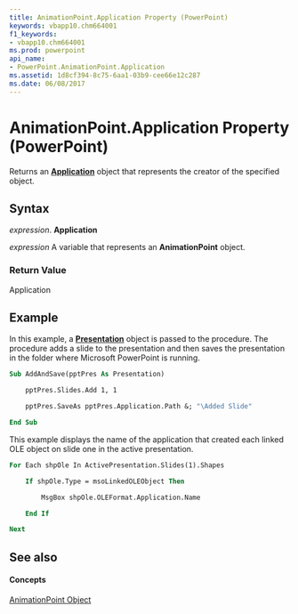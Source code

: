 ```yaml
---
title: AnimationPoint.Application Property (PowerPoint)
keywords: vbapp10.chm664001
f1_keywords:
- vbapp10.chm664001
ms.prod: powerpoint
api_name:
- PowerPoint.AnimationPoint.Application
ms.assetid: 1d8cf394-8c75-6aa1-03b9-cee66e12c287
ms.date: 06/08/2017
---
```



# AnimationPoint.Application Property (PowerPoint)

Returns an  **[Application](PowerPoint.Application.md)** object that represents the creator of the specified object.


## Syntax

 _expression_. **Application**

 _expression_ A variable that represents an **AnimationPoint** object.


### Return Value

Application


## Example

In this example, a  **[Presentation](PowerPoint.Presentation.md)** object is passed to the procedure. The procedure adds a slide to the presentation and then saves the presentation in the folder where Microsoft PowerPoint is running.


```vb
Sub AddAndSave(pptPres As Presentation)

    pptPres.Slides.Add 1, 1

    pptPres.SaveAs pptPres.Application.Path &; "\Added Slide"

End Sub
```

This example displays the name of the application that created each linked OLE object on slide one in the active presentation.




```vb
For Each shpOle In ActivePresentation.Slides(1).Shapes

    If shpOle.Type = msoLinkedOLEObject Then

        MsgBox shpOle.OLEFormat.Application.Name

    End If

Next
```


## See also


#### Concepts


[AnimationPoint Object](PowerPoint.AnimationPoint.md)

